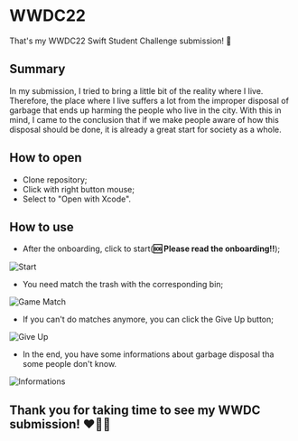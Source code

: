 # WWDC22

That's my WWDC22 Swift Student Challenge submission! 🎉

## Summary

In my submission, I tried to bring a little bit of the reality where I live. Therefore, the place where I live suffers a lot from the improper disposal of garbage that ends up harming the people who live in the city. With this in mind, I came to the conclusion that if we make people aware of how this disposal should be done, it is already a great start for society as a whole.

## How to open

- Clone repository;
- Click with right button mouse;
- Select to "Open with Xcode".

## How to use

- After the onboarding, click to start(**🆘 Please read the onboarding!!**);

![Start](https://user-images.githubusercontent.com/50143403/170491738-51c6f0d6-55b0-47c5-ab69-4773744fe05c.png)

- You need match the trash with the corresponding bin;

![Game Match](https://user-images.githubusercontent.com/50143403/170491008-e7f0ea01-7be0-4f18-bca8-7383807298e8.png)

- If you can't do matches anymore, you can click the Give Up button;

![Give Up](https://user-images.githubusercontent.com/50143403/170491285-1f51b535-1f36-409b-871b-59fd6f5cb478.png)

- In the end, you have some informations about garbage disposal tha some people don't know.

![Informations](https://user-images.githubusercontent.com/50143403/170491633-5b8d34dc-304b-48f2-8d97-a38728c8d24d.png)

## Thank you for taking time to see my WWDC submission! ❤️🤘🏽
